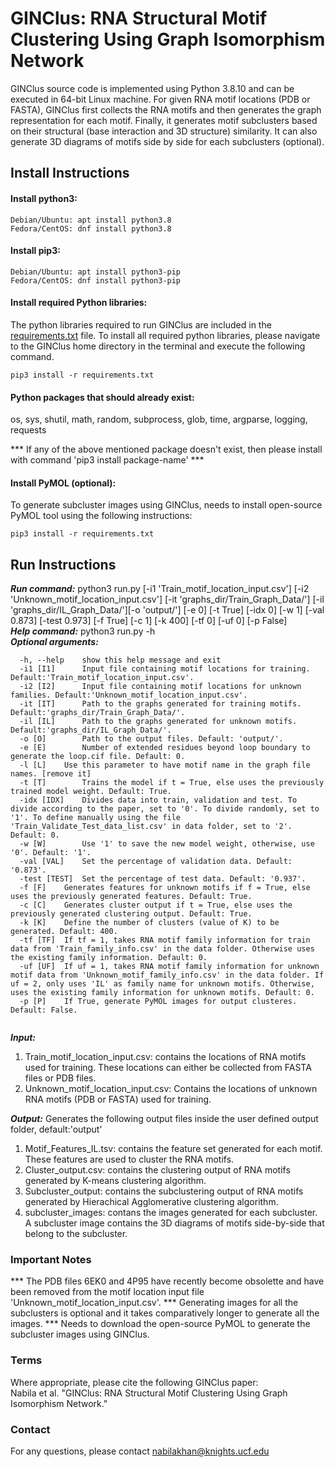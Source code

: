 # GINClus: RNA Structural Motif Clustering Using Graph Isomorphism Network
GINClus source code is implemented using Python 3.8.10 and can be executed in 64-bit Linux machine. For given RNA motif locations (PDB or FASTA), GINClus first collects the RNA motifs and then generates the graph representation for each motif. Finally, it generates motif subclusters based on their structural (base interaction and 3D structure) similarity. It can also generate 3D diagrams of motifs side by side for each subclusters (optional).  



## Install Instructions 

#### Install python3:
```
Debian/Ubuntu: apt install python3.8  
Fedora/CentOS: dnf install python3.8 
```
#### Install pip3: 
```
Debian/Ubuntu: apt install python3-pip  
Fedora/CentOS: dnf install python3-pip  
```
#### Install required Python libraries:  
The python libraries required to run GINClus are included in the [requirements.txt](requirements.txt) file. To install all required python libraries, please navigate to the GINClus home directory in the terminal and execute the following command.
```
pip3 install -r requirements.txt
```

#### Python packages that should already exist:  
os, sys, shutil, math, random, subprocess, glob, time, argparse, logging, requests  
  
*** If any of the above mentioned package doesn't exist, then please install with command 'pip3 install package-name' ***


#### Install PyMOL (optional):  
To generate subcluster images using GINClus, needs to install open-source PyMOL tool using the following instructions: 
```
pip3 install -r requirements.txt
```

## Run Instructions
    
  
**_Run command:_** python3 run.py [-i1 'Train_motif_location_input.csv'] [-i2 'Unknown_motif_location_input.csv'] [-it 'graphs_dir/Train_Graph_Data/'] [-il 'graphs_dir/IL_Graph_Data/'][-o 'output/'] [-e 0] [-t True] [-idx 0] [-w 1] [-val 0.873] [-test 0.973] [-f True] [-c 1] [-k 400] [-tf 0] [-uf 0] [-p False]  
**_Help command:_** python3 run.py -h  
**_Optional arguments:_** 
```
  -h, --help  	show this help message and exit 
  -i1 [I1]    	Input file containing motif locations for training. Default:'Train_motif_location_input.csv'.  
  -i2 [I2]    	Input file containing motif locations for unknown families. Default:'Unknown_motif_location_input.csv'.
  -it [IT]    	Path to the graphs generated for training motifs. Default:'graphs_dir/Train_Graph_Data/'.  
  -il [IL]    	Path to the graphs generated for unknown motifs. Default:'graphs_dir/IL_Graph_Data/'.  
  -o [O]      	Path to the output files. Default: 'output/'.   
  -e [E]      	Number of extended residues beyond loop boundary to generate the loop.cif file. Default: 0.  
  -l [L]	Use this parameter to have motif name in the graph file names. [remove it]
  -t [T]      	Trains the model if t = True, else uses the previously trained model weight. Default: True. 
  -idx [IDX]  	Divides data into train, validation and test. To divide according to the paper, set to '0'. To divide randomly, set to '1'. To define manually using the file 'Train_Validate_Test_data_list.csv' in data folder, set to '2'. Default: 0.
  -w [W]      	Use '1' to save the new model weight, otherwise, use '0'. Default: '1'.  
  -val [VAL]  	Set the percentage of validation data. Default: '0.873'.
  -test [TEST]	Set the percentage of test data. Default: '0.937'.
  -f [F]	Generates features for unknown motifs if f = True, else uses the previously generated features. Default: True.
  -c [C]	Generates cluster output if t = True, else uses the previously generated clustering output. Default: True.
  -k [K]	Define the number of clusters (value of K) to be generated. Default: 400.
  -tf [TF]	If tf = 1, takes RNA motif family information for train data from 'Train_family_info.csv' in the data folder. Otherwise uses the existing family information. Default: 0.
  -uf [UF]	If uf = 1, takes RNA motif family information for unknown motif data from 'Unknown_motif_family_info.csv' in the data folder. If uf = 2, only uses 'IL' as family name for unknown motifs. Otherwise, uses the existing family information for unknown motifs. Default: 0.
  -p [P]	If True, generate PyMOL images for output clusteres. Default: False.
	  
```

**_Input:_** 
1. Train_motif_location_input.csv: contains the locations of RNA motifs used for training. These locations can either be collected from FASTA files or PDB files.
2. Unknown_motif_location_input.csv: Contains the locations of unknown RNA motifs (PDB or FASTA) used for training.


**_Output:_** Generates the following output files inside the user defined output folder, default:'output' 
1. Motif_Features_IL.tsv: contains the feature set generated for each motif. These features are used to cluster the RNA motifs.
2. Cluster_output.csv: contains the clustering output of RNA motifs generated by K-means clustering algorithm.
3. Subcluster_output: contains the subclustering output of RNA motifs generated by Hierachical Agglomerative clustering algorithm.
4. subcluster_images: contans the images generated for each subcluster. A subcluster image contains the 3D diagrams of motifs side-by-side that belong to the subcluster.



           
### Important Notes
*** The PDB files 6EK0 and 4P95 have recently become obsolette and have been removed from the motif location input file 'Unknown_motif_location_input.csv'.
*** Generating images for all the subclusters is optional and it takes comparatively longer to generate all the images.
*** Needs to download the open-source PyMOL to generate the subcluster images using GINClus.


### Terms  
Where appropriate, please cite the following GINClus paper:  
Nabila et al. "GINClus: RNA Structural Motif Clustering Using Graph Isomorphism Network." 

### Contact
For any questions, please contact nabilakhan@knights.ucf.edu
